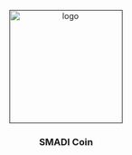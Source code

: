 <p align="center">
  <a href="" rel="noopener">
 <img width=200px height=200px src="SMADIcoin.jpej" alt="logo"></a>
</p>

<h3 align="center">SMADI Coin</h3>


